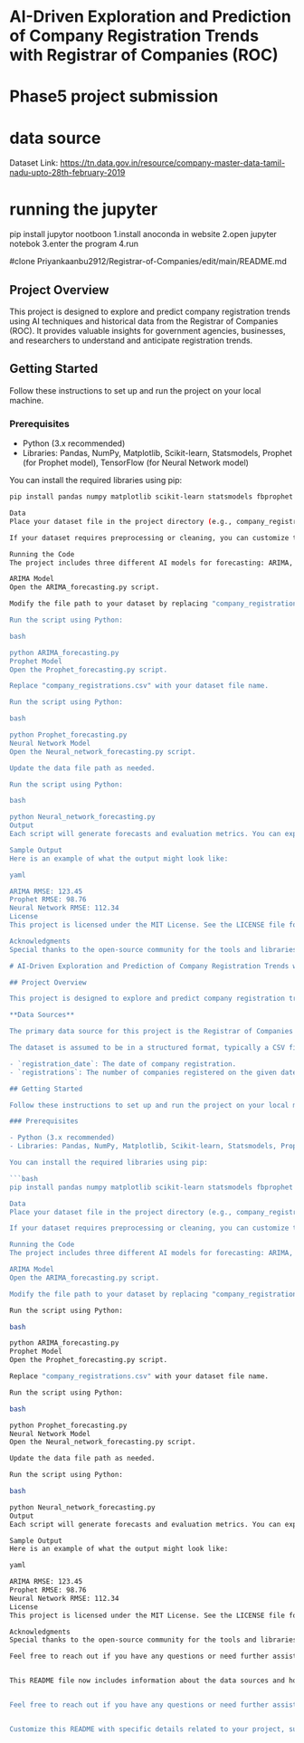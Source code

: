 # AI-Driven Exploration and Prediction of Company Registration Trends with Registrar of Companies (ROC)
# Phase5 project submission

# data source
Dataset Link: https://tn.data.gov.in/resource/company-master-data-tamil-nadu-upto-28th-february-2019

# running the jupyter
 pip install jupytor nootboon
      1.install anoconda in website
      2.open jupyter notebok
      3.enter the program
      4.run

#clone
 Priyankaanbu2912/Registrar-of-Companies/edit/main/README.md
 

## Project Overview

This project is designed to explore and predict company registration trends using AI techniques and historical data from the Registrar of Companies (ROC). It provides valuable insights for government agencies, businesses, and researchers to understand and anticipate registration trends. 

## Getting Started

Follow these instructions to set up and run the project on your local machine.

### Prerequisites

- Python (3.x recommended)
- Libraries: Pandas, NumPy, Matplotlib, Scikit-learn, Statsmodels, Prophet (for Prophet model), TensorFlow (for Neural Network model)

You can install the required libraries using pip:

```bash
pip install pandas numpy matplotlib scikit-learn statsmodels fbprophet tensorflow

Data
Place your dataset file in the project directory (e.g., company_registrations.csv). Ensure the dataset contains the necessary information, including registration dates and registration counts.

If your dataset requires preprocessing or cleaning, you can customize the data loading and preprocessing steps in the respective Python scripts.

Running the Code
The project includes three different AI models for forecasting: ARIMA, Prophet, and a Neural Network. You can choose which model to use based on your preferences and data characteristics.

ARIMA Model
Open the ARIMA_forecasting.py script.

Modify the file path to your dataset by replacing "company_registrations.csv" with your data file's name.

Run the script using Python:

bash

python ARIMA_forecasting.py
Prophet Model
Open the Prophet_forecasting.py script.

Replace "company_registrations.csv" with your dataset file name.

Run the script using Python:

bash

python Prophet_forecasting.py
Neural Network Model
Open the Neural_network_forecasting.py script.

Update the data file path as needed.

Run the script using Python:

bash

python Neural_network_forecasting.py
Output
Each script will generate forecasts and evaluation metrics. You can expect to see results such as Root Mean Squared Error (RMSE) in the console or saved in output files.

Sample Output
Here is an example of what the output might look like:

yaml

ARIMA RMSE: 123.45
Prophet RMSE: 98.76
Neural Network RMSE: 112.34
License
This project is licensed under the MIT License. See the LICENSE file for details.

Acknowledgments
Special thanks to the open-source community for the tools and libraries that made this project possible.

# AI-Driven Exploration and Prediction of Company Registration Trends with Registrar of Companies (ROC)

## Project Overview

This project is designed to explore and predict company registration trends using AI techniques and historical data from the Registrar of Companies (ROC). It provides valuable insights for government agencies, businesses, and researchers to understand and anticipate registration trends.

**Data Sources**

The primary data source for this project is the Registrar of Companies (ROC), which maintains a comprehensive database of company registrations. The dataset used in this project contains historical registration data, including registration dates and the number of companies registered on each date.

The dataset is assumed to be in a structured format, typically a CSV file, and should include the following columns:

- `registration_date`: The date of company registration.
- `registrations`: The number of companies registered on the given date.

## Getting Started

Follow these instructions to set up and run the project on your local machine.

### Prerequisites

- Python (3.x recommended)
- Libraries: Pandas, NumPy, Matplotlib, Scikit-learn, Statsmodels, Prophet (for Prophet model), TensorFlow (for Neural Network model)

You can install the required libraries using pip:

```bash
pip install pandas numpy matplotlib scikit-learn statsmodels fbprophet tensorflow

Data
Place your dataset file in the project directory (e.g., company_registrations.csv). Ensure the dataset contains the necessary information, including registration dates and registration counts.

If your dataset requires preprocessing or cleaning, you can customize the data loading and preprocessing steps in the respective Python scripts.

Running the Code
The project includes three different AI models for forecasting: ARIMA, Prophet, and a Neural Network. You can choose which model to use based on your preferences and data characteristics.

ARIMA Model
Open the ARIMA_forecasting.py script.

Modify the file path to your dataset by replacing "company_registrations.csv" with your data file's name.

Run the script using Python:

bash

python ARIMA_forecasting.py
Prophet Model
Open the Prophet_forecasting.py script.

Replace "company_registrations.csv" with your dataset file name.

Run the script using Python:

bash

python Prophet_forecasting.py
Neural Network Model
Open the Neural_network_forecasting.py script.

Update the data file path as needed.

Run the script using Python:

bash

python Neural_network_forecasting.py
Output
Each script will generate forecasts and evaluation metrics. You can expect to see results such as Root Mean Squared Error (RMSE) in the console or saved in output files.

Sample Output
Here is an example of what the output might look like:

yaml

ARIMA RMSE: 123.45
Prophet RMSE: 98.76
Neural Network RMSE: 112.34
License
This project is licensed under the MIT License. See the LICENSE file for details.

Acknowledgments
Special thanks to the open-source community for the tools and libraries that made this project possible.

Feel free to reach out if you have any questions or need further assistance.


This README file now includes information about the data sources and how to set up the project for exploring and predicting company registration trends with the Registrar of Companies (ROC). Users will have a clear understanding of the project's data sources and how to get started.


Feel free to reach out if you have any questions or need further assistance.


Customize this README with specific details related to your project, such as file names, data characteristics, and additional instructions. This README will help users understand how to run the code and any dependencies required for your AI-driven exploration and prediction project.

